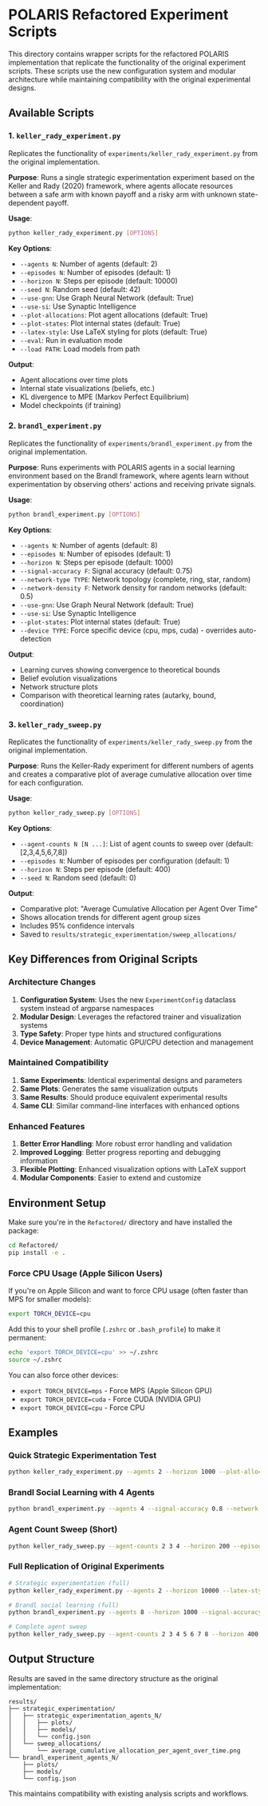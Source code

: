 # POLARIS Refactored Experiment Scripts

This directory contains wrapper scripts for the refactored POLARIS implementation that replicate the functionality of the original experiment scripts. These scripts use the new configuration system and modular architecture while maintaining compatibility with the original experimental designs.

## Available Scripts

### 1. `keller_rady_experiment.py`
Replicates the functionality of `experiments/keller_rady_experiment.py` from the original implementation.

**Purpose**: Runs a single strategic experimentation experiment based on the Keller and Rady (2020) framework, where agents allocate resources between a safe arm with known payoff and a risky arm with unknown state-dependent payoff.

**Usage**:
```bash
python keller_rady_experiment.py [OPTIONS]
```

**Key Options**:
- `--agents N`: Number of agents (default: 2)
- `--episodes N`: Number of episodes (default: 1)
- `--horizon N`: Steps per episode (default: 10000)
- `--seed N`: Random seed (default: 42)
- `--use-gnn`: Use Graph Neural Network (default: True)
- `--use-si`: Use Synaptic Intelligence
- `--plot-allocations`: Plot agent allocations (default: True)
- `--plot-states`: Plot internal states (default: True)
- `--latex-style`: Use LaTeX styling for plots (default: True)
- `--eval`: Run in evaluation mode
- `--load PATH`: Load models from path

**Output**: 
- Agent allocations over time plots
- Internal state visualizations (beliefs, etc.)
- KL divergence to MPE (Markov Perfect Equilibrium)
- Model checkpoints (if training)

### 2. `brandl_experiment.py`
Replicates the functionality of `experiments/brandl_experiment.py` from the original implementation.

**Purpose**: Runs experiments with POLARIS agents in a social learning environment based on the Brandl framework, where agents learn without experimentation by observing others' actions and receiving private signals.

**Usage**:
```bash
python brandl_experiment.py [OPTIONS]
```

**Key Options**:
- `--agents N`: Number of agents (default: 8)
- `--episodes N`: Number of episodes (default: 1)
- `--horizon N`: Steps per episode (default: 1000)
- `--signal-accuracy F`: Signal accuracy (default: 0.75)
- `--network-type TYPE`: Network topology (complete, ring, star, random)
- `--network-density F`: Network density for random networks (default: 0.5)
- `--use-gnn`: Use Graph Neural Network (default: True)
- `--use-si`: Use Synaptic Intelligence
- `--plot-states`: Plot internal states (default: True)
- `--device TYPE`: Force specific device (cpu, mps, cuda) - overrides auto-detection

**Output**:
- Learning curves showing convergence to theoretical bounds
- Belief evolution visualizations
- Network structure plots
- Comparison with theoretical learning rates (autarky, bound, coordination)

### 3. `keller_rady_sweep.py`
Replicates the functionality of `experiments/keller_rady_sweep.py` from the original implementation.

**Purpose**: Runs the Keller-Rady experiment for different numbers of agents and creates a comparative plot of average cumulative allocation over time for each configuration.

**Usage**:
```bash
python keller_rady_sweep.py [OPTIONS]
```

**Key Options**:
- `--agent-counts N [N ...]`: List of agent counts to sweep over (default: [2,3,4,5,6,7,8])
- `--episodes N`: Number of episodes per configuration (default: 1)
- `--horizon N`: Steps per episode (default: 400)
- `--seed N`: Random seed (default: 0)

**Output**:
- Comparative plot: "Average Cumulative Allocation per Agent Over Time"
- Shows allocation trends for different agent group sizes
- Includes 95% confidence intervals
- Saved to `results/strategic_experimentation/sweep_allocations/`

## Key Differences from Original Scripts

### Architecture Changes
1. **Configuration System**: Uses the new `ExperimentConfig` dataclass system instead of argparse namespaces
2. **Modular Design**: Leverages the refactored trainer and visualization systems
3. **Type Safety**: Proper type hints and structured configurations
4. **Device Management**: Automatic GPU/CPU detection and management

### Maintained Compatibility
1. **Same Experiments**: Identical experimental designs and parameters
2. **Same Plots**: Generates the same visualization outputs
3. **Same Results**: Should produce equivalent experimental results
4. **Same CLI**: Similar command-line interfaces with enhanced options

### Enhanced Features
1. **Better Error Handling**: More robust error handling and validation
2. **Improved Logging**: Better progress reporting and debugging information
3. **Flexible Plotting**: Enhanced visualization options with LaTeX support
4. **Modular Components**: Easier to extend and customize

## Environment Setup

Make sure you're in the `Refactored/` directory and have installed the package:

```bash
cd Refactored/
pip install -e .
```

### Force CPU Usage (Apple Silicon Users)

If you're on Apple Silicon and want to force CPU usage (often faster than MPS for smaller models):

```bash
export TORCH_DEVICE=cpu
```

Add this to your shell profile (`.zshrc` or `.bash_profile`) to make it permanent:
```bash
echo 'export TORCH_DEVICE=cpu' >> ~/.zshrc
source ~/.zshrc
```

You can also force other devices:
- `export TORCH_DEVICE=mps` - Force MPS (Apple Silicon GPU)  
- `export TORCH_DEVICE=cuda` - Force CUDA (NVIDIA GPU)
- `export TORCH_DEVICE=cpu` - Force CPU

## Examples

### Quick Strategic Experimentation Test
```bash
python keller_rady_experiment.py --agents 2 --horizon 1000 --plot-allocations --plot-states
```

### Brandl Social Learning with 4 Agents
```bash
python brandl_experiment.py --agents 4 --signal-accuracy 0.8 --network-type complete
```

### Agent Count Sweep (Short)
```bash
python keller_rady_sweep.py --agent-counts 2 3 4 --horizon 200 --episodes 1
```

### Full Replication of Original Experiments
```bash
# Strategic experimentation (full)
python keller_rady_experiment.py --agents 2 --horizon 10000 --latex-style

# Brandl social learning (full)
python brandl_experiment.py --agents 8 --horizon 1000 --signal-accuracy 0.75

# Complete agent sweep
python keller_rady_sweep.py --agent-counts 2 3 4 5 6 7 8 --horizon 400
```

## Output Structure

Results are saved in the same directory structure as the original implementation:

```
results/
├── strategic_experimentation/
│   ├── strategic_experimentation_agents_N/
│   │   ├── plots/
│   │   ├── models/
│   │   └── config.json
│   └── sweep_allocations/
│       └── average_cumulative_allocation_per_agent_over_time.png
└── brandl_experiment_agents_N/
    ├── plots/
    ├── models/
    └── config.json
```

This maintains compatibility with existing analysis scripts and workflows. 